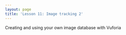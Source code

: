```yaml
---
layout: page
title: 'Lesson 11: Image tracking 2'
---
```


Creating and using your own image database with Vuforia

